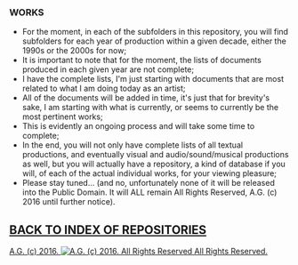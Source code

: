 ### WORKS
* For the moment, in each of the subfolders in this repository, you will find subfolders for each year of production within a given decade, either the 1990s or the 2000s for now;
* It is important to note that for the moment, the lists of documents produced in each given year are not complete;
* I have the complete lists, I'm just starting with documents that are most related to what I am doing today as an artist;
* All of the documents will be added in time, it's just that for brevity's sake, I am starting with what is currently, or seems to currently be the most pertinent works;
* This is evidently an ongoing process and will take some time to complete;
* In the end, you will not only have complete lists of all textual productions, and eventually visual and audio/sound/musical productions as well, but you will actually have a repository, a kind of database if you will, of each of the actual individual works, for your viewing pleasure;
* Please stay tuned... (and no, unfortunately none of it will be released into the Public Domain. It will ALL remain All Rights Reserved, A.G. (c) 2016 until further notice).

## [BACK TO INDEX OF REPOSITORIES](https://github.com/antiface/Index)

[A.G. (c) 2016. ![A.G. (c) 2016. All Rights Reserved](https://historiotheque.files.wordpress.com/2016/11/ag_signature_official_2015_50px_cropped.jpg) All Rights Reserved.](http://alexgagnon.com)

